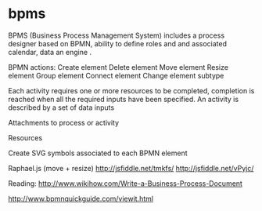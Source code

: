 bpms
====

BPMS (Business Process Management System) includes a process designer based on BPMN, ability to define roles and and associated calendar, data  an engine  .

BPMN actions:
Create element
Delete element
Move element
Resize element
Group element
Connect element
Change element subtype

Each activity requires one or more resources to be completed, completion is reached when all the required inputs have been specified.
An activity is described by a set of data inputs

Attachments to process or activity

Resources

Create SVG symbols associated to each BPMN element

Raphael.js (move + resize) http://jsfiddle.net/tmkfs/ http://jsfiddle.net/vPyjc/

Reading:
http://www.wikihow.com/Write-a-Business-Process-Document

http://www.bpmnquickguide.com/viewit.html
